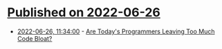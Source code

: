 # [Published on 2022-06-26](index.md)

* [2022-06-26, 11:34:00](https://developers.slashdot.org/story/22/06/26/0025250/are-todays-programmers-leaving-too-much-code-bloat?utm_source=rss1.0mainlinkanon&utm_medium=feed) - [Are Today's Programmers Leaving Too Much Code Bloat?](https://developers.slashdot.org/story/22/06/26/0025250/are-todays-programmers-leaving-too-much-code-bloat?utm_source=rss1.0mainlinkanon&utm_medium=feed)
